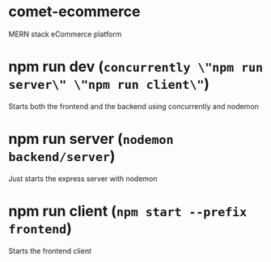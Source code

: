 # comet-ecommerce 
MERN stack eCommerce platform 

# npm run dev (`concurrently \"npm run server\" \"npm run client\"`)
Starts both the frontend and the backend using concurrently and nodemon 

# npm run server (`nodemon backend/server`)
Just starts the express server with nodemon

# npm run client (`npm start --prefix frontend`)
Starts the frontend client
